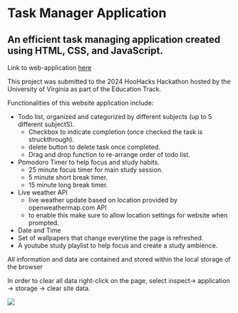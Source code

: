 # Task Manager Application

## An efficient task managing application created using HTML, CSS, and JavaScript.

Link to web-application [here](https://titushyunkyu.github.io/task-manager-app/)

This project was submitted to the 2024 HooHacks Hackathon hosted by the University of Virginia as part of the Education Track.

Functionalities of this website application include:
* Todo list, organized and categorized by different subjects (up to 5 different subjectS).
    - Checkbox to indicate completion (once checked the task is struckthrough).
    - delete button to delete task once completed.
    - Drag and drop function to re-arrange order of todo list.
* Pomodoro Timer to help focus and study habits.
    - 25 minute focus timer for main study session.
    - 5 minute short break timer.
    - 15 minute long break timer.
* Live weather API
    - live weather update based on location provided by openweathermap.com API
    - to enable this make sure to allow location settings for website when prompted.
* Date and Time
* Set of wallpapers that change everytime the page is refreshed.
* A youtube study playlist to help focus and create a study ambience.

All information and data are contained and stored within the local storage of the browser

In order to clear all data right-click on the page, select inspect-> application -> storage -> clear site data.

<img src="https://titushyunkyu.com/task%20manager.png">
